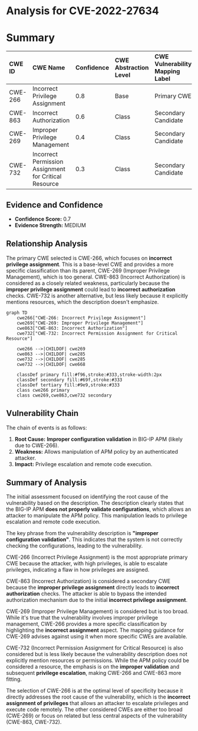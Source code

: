 # Analysis for CVE-2022-27634

# Summary
| CWE ID  | CWE Name                                                                      | Confidence | CWE Abstraction Level | CWE Vulnerability Mapping Label | CWE-Vulnerability Mapping Notes |
| :-------- | :---------------------------------------------------------------------------- | :--------- | :---------------------- | :------------------------------ | :----------------------------- |
| CWE-266   | Incorrect Privilege Assignment                                                | 0.8        | Base                    | Primary CWE                     | Allowed                         |
| CWE-863   | Incorrect Authorization                                                       | 0.6        | Class                    | Secondary Candidate             | Allowed-with-Review           |
| CWE-269   | Improper Privilege Management                                                 | 0.4        | Class                    | Secondary Candidate             | Discouraged                     |
| CWE-732   | Incorrect Permission Assignment for Critical Resource                         | 0.3        | Class                    | Secondary Candidate             | Allowed-with-Review           |

## Evidence and Confidence

*   **Confidence Score:** 0.7
*   **Evidence Strength:** MEDIUM

## Relationship Analysis
The primary CWE selected is CWE-266, which focuses on **incorrect privilege assignment**. This is a base-level CWE and provides a more specific classification than its parent, CWE-269 (Improper Privilege Management), which is too general. CWE-863 (Incorrect Authorization) is considered as a closely related weakness, particularly because the **improper privilege assignment** could lead to **incorrect authorization** checks. CWE-732 is another alternative, but less likely because it explicitly mentions resources, which the description doesn't emphasize.

```mermaid
graph TD
    cwe266["CWE-266: Incorrect Privilege Assignment"]
    cwe269["CWE-269: Improper Privilege Management"]
    cwe863["CWE-863: Incorrect Authorization"]
    cwe732["CWE-732: Incorrect Permission Assignment for Critical Resource"]
    
    cwe266 -->|CHILDOF| cwe269
    cwe863 -->|CHILDOF| cwe285
    cwe732 -->|CHILDOF| cwe285
    cwe732 -->|CHILDOF| cwe668
    
    classDef primary fill:#f96,stroke:#333,stroke-width:2px
    classDef secondary fill:#69f,stroke:#333
    classDef tertiary fill:#9e9,stroke:#333
    class cwe266 primary
    class cwe269,cwe863,cwe732 secondary
```

## Vulnerability Chain
The chain of events is as follows:
1.  **Root Cause:** **Improper configuration validation** in BIG-IP APM (likely due to CWE-266).
2.  **Weakness:** Allows manipulation of APM policy by an authenticated attacker.
3.  **Impact:** Privilege escalation and remote code execution.

## Summary of Analysis
The initial assessment focused on identifying the root cause of the vulnerability based on the description. The description clearly states that the BIG-IP APM **does not properly validate configurations**, which allows an attacker to manipulate the APM policy. This manipulation leads to privilege escalation and remote code execution.

The key phrase from the vulnerability description is **"improper configuration validation"**. This indicates that the system is not correctly checking the configurations, leading to the vulnerability.

CWE-266 (Incorrect Privilege Assignment) is the most appropriate primary CWE because the attacker, with high privileges, is able to escalate privileges, indicating a flaw in how privileges are assigned.

CWE-863 (Incorrect Authorization) is considered a secondary CWE because the **improper privilege assignment** directly leads to **incorrect authorization** checks. The attacker is able to bypass the intended authorization mechanism due to the initial **incorrect privilege assignment**.

CWE-269 (Improper Privilege Management) is considered but is too broad. While it's true that the vulnerability involves improper privilege management, CWE-266 provides a more specific classification by highlighting the **incorrect assignment** aspect. The mapping guidance for CWE-269 advises against using it when more specific CWEs are available.

CWE-732 (Incorrect Permission Assignment for Critical Resource) is also considered but is less likely because the vulnerability description does not explicitly mention resources or permissions. While the APM policy could be considered a resource, the emphasis is on the **improper validation** and subsequent **privilege escalation**, making CWE-266 and CWE-863 more fitting.

The selection of CWE-266 is at the optimal level of specificity because it directly addresses the root cause of the vulnerability, which is the **incorrect assignment of privileges** that allows an attacker to escalate privileges and execute code remotely. The other considered CWEs are either too broad (CWE-269) or focus on related but less central aspects of the vulnerability (CWE-863, CWE-732).